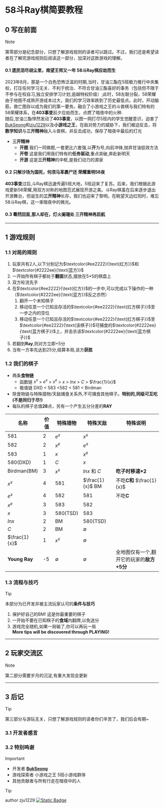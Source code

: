 # 58斗Ray棋简要教程
## 0 写在前面  
> [!note]
> 第零部分是纪念部分，只想了解游戏规则的读者可以跳过。不过，我们还是希望读者在了解完游戏规则后阅读这一部分，加深对这款游戏的理解。
#### 0.1 遗民泪尽胡尘里，南望王师又一年 58斗Ray棋应劫而生 
  2023年8月，那是一个白色恐怖泛滥的时期,当时，甘油三酯在5班极力推行中央集权，打压任何学习无关、不利于统治、不符合甘油三酯喜好的事务（包括但不限于不参与在校自习,独立安排学习计划,逾越特权阶级）;此时，58左联分裂，58荣耀由于地图不成熟开游成本过大，我们的学习效率跌到了历史最低点。此时，开动脑筋，救亡图存以成为我们的第一要务。融合了小游戏之王的斗兽棋与我们特有的58荣耀体系，在**403事变**前夕应劫而生，点燃了暗夜中的火种.  
随后,甘油三酯悍然发动了**403事变**，以图一网打尽5班内的学生觉醒意识，迫害了[BukSeong](https://github.com/BukSeong)和[zju1229](https://github.com/zju1229)以及**小游戏之王**，在敌对势力的威胁下，我们被迫反击，将**数学知识**与**三开精神**融入斗兽棋，并反击成功，保存了暗夜中最后的灯光
- **三开精神**
  + **开题** 我们一同做题,一套更比六套强,以**开**为号,向前冲锋,抛弃甘油低效方法 
  + **开卷** 这是我们用我们特有的**任务驱动**,重点突破,奔赴新明天
  + **开游** 这是**三开精神**的中枢,是我们动力的源泉
#### 0.2 只解沙场为国死，何须马革裹尸还 荣耀重明58夜  
  **403事变**过后,斗Ray棋迅速传遍5班大地，5班迎来了复苏。后来，我们根据此游戏更新58荣耀,用双方对称的地图范式展现开游之美。斗Ray棋虽在后来逐步退出开游舞台，但诞生的**三开精神**长存，我们也迎来了黎明。在眺望天边红阳时，难忘58斗Ray棋，这一束暗夜中的微光。
#### 0.3 蓦然回首,那人却在，灯火阑珊处  三开精神再启航
---

## 1 游戏规则
### 1.1 对局的规则
1. 玩家共有2人,以下分别记为$`\textcolor{#ee2222}{\text{红方}}`$和$`\textcolor{#2222ee}{\text{蓝方}}`$
2. 一开始所有棋子都处于**翻面**状态,摆放在5*5的棋盘上
3. 双方轮流先手
4. 在$`\textcolor{#ee2222}{\text{红方}}`$的一步中,可以完成以下操作的一种（$`\textcolor{#2222ee}{\text{蓝方}}`$反之亦然）
   1. 翻开一个未知棋子
   2. 移动任意一个已知且存活的$`\textcolor{#ee2222}{\text{红方棋子}}`$至一步之内的空位
   3. 移动任意一个已知且存活的$`\textcolor{#ee2222}{\text{红方棋子}}`$至$`\textcolor{#ee2222}{\text{该棋子}}`$可捕食的$`\textcolor{#2222ee}{\text{蓝方棋子}}`$上，并击杀该$`\textcolor{#2222ee}{\text{蓝方棋子}}`$
6. 若翻到**Ray**,则对方立即+5分
7. 当有一方率先达到25分,结算本局,该方**获胜**  
### 1.2 我们的棋子
- 两条**食物链**
  + 函数链 $x^x$ > $e^x$ > $x^e$ > $x$ > $lnx$ > $C$ > $\frac{1}{x}$   
  + 极值链 DXD < 583 <582 < 581 < Birdman
- 除食物链与特殊猎物/天敌捕食关系外,不可捕食其他棋子。**特别的,同级可互吃(不是同归于尽!)**
- 每队的棋子总值**28**点，另有一个产生五分分差的**RAY**  

| 名称 | 价值 | 特殊猎物 | 特殊天敌 | **特殊说明** | 
|------|-----|------|------|--------------|
| 581  |2| $e^x$ | $x^x$ | |
| 582  |2| $x^e$ | $e^x$ | |
| 583  |1| $x$ | $x^e$ | |
| 580(DXD)|1| $C$ | $x$ | |
| Birdman(BM) |3| $x^x$ | $lnx$ 和 $C$ |**吃子时移速*2** |
| $x^x$ |4| 581 | $\frac{1}{x}$ BM |不吃**C和** $\frac{1}{x}$ |
| $e^x$ |4| 582 | 581 |不吃**C** |
| $x^e$ |3| 583 | 582 | |
| $x$ |3| 580(TSD) | 583 | |
| $lnx$ |2| BM | 580(TSD) | |
| $C$ |2| BM | $\emptyset$ | |
| $\frac{1}{x}$ |1| $x^x$ | $\emptyset$ | |
| **Young Ray**|-5| $\emptyset$ | $\emptyset$ |全地图仅有一个,翻开它的玩家的**敌方+5分**| 
### 1.3 流程与技巧  
> [!tip]
> 本部分为已开发并被主流玩家认可的**条件与技巧**
1. 保护好自己的BM! 这是你最重要的棋子
2. 一开始不要在已知棋子的**食域**内翻牌,以免送分
3. 游戏完全随机,如果一局输了,你可以再玩一局  
**More tips will be discovered through PLAYING!**

---

## 2 玩家交流区
> [!note]
> 第二部分需要岁月的沉淀,有重大发现会更新

---

## 3 后记
> [!tip]
> 第三部分与游玩无关，只想了解游戏规则的读者你们辛苦了，我们后会有期~  
### 3.1 开发者感言

### 3.2 特别鸣谢
> [!IMPORTANT]  
> + 开发者 [**BukSeong**](https://github.com/BukSeong)
> + 游戏探索者 小游戏之王 5班小游戏群体
> + 其他贡献者与所有行走在暗夜中的人

> [!tip]
> author zju1229 [![Static Badge](https://img.shields.io/badge/%E4%B8%AA%E4%BA%BA%E4%B8%BB%E9%A1%B5-zju1229-cc99ff)](https://github.com/zju1229)

